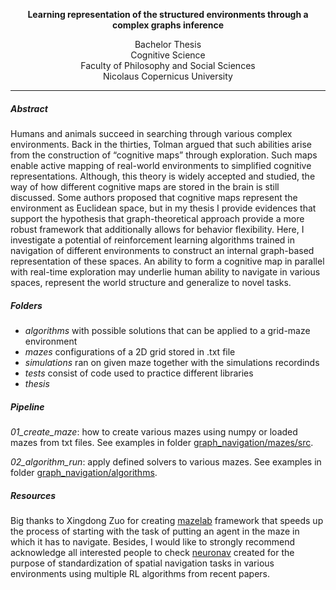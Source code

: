 <p align="center">
  <b>Learning representation of the structured environments through a complex graphs inference</b><br>
</p>

<p align="center">
  Bachelor Thesis <br>
  Cognitive Science <br>
  Faculty of Philosophy and Social Sciences <br>
  Nicolaus Copernicus University <br>
</p>

-------------------------------------------------------------------------------------------------------

##### Abstract

Humans and animals succeed in searching through various complex environments. Back in the thirties, Tolman argued that such abilities arise from the construction of “cognitive maps” through exploration. Such maps enable active mapping of real-world environments to simplified cognitive representations. Although, this theory is widely accepted and studied, the way of how different cognitive maps are stored in the brain is still discussed. Some authors proposed that cognitive maps represent the environment as Euclidean space, but in my thesis I provide evidences that support the hypothesis that graph-theoretical approach provide a more robust framework that additionally allows for behavior flexibility. Here, I investigate a potential of reinforcement learning algorithms trained in navigation of different environments to construct an internal graph-based representation of these spaces. An ability to form a cognitive map in parallel with real-time exploration may underlie human ability to navigate in various spaces, represent the world structure and generalize to novel tasks.
  
  ##### Folders
 

- <i> algorithms </i> with possible solutions that can be applied to a grid-maze environment
- <i> mazes </i> configurations of a 2D grid stored in .txt file
- <i> simulations </i> ran on given maze together with the simulations recordinds
- <i> tests </i> consist of code used to practice different libraries 
- <i> thesis </i> 


 ##### Pipeline
 
<i> 01_create_maze</i>: how to create various mazes using numpy or loaded mazes from txt files. See examples in folder [graph_navigation/mazes/src](https://github.com/wsojka00/graph_navigation/tree/main/mazes/src).

<i> 02_algorithm_run</i>: apply defined solvers to various mazes. See examples in folder [graph_navigation/algorithms](https://github.com/wsojka00/graph_navigation/tree/main/algorithms).

 ##### Resources
 
Big thanks to Xingdong Zuo for creating [mazelab](https://github.com/zuoxingdong/mazelab) framework that speeds up the process of starting with the task of putting an agent in the maze in which it has to navigate. Besides, I would like to strongly recommend acknowledge all interested people to check [neuronav](https://github.com/awjuliani/neuro-nav) created for the purpose of standardization of spatial navigation tasks in various environments using multiple RL algorithms from recent papers. 
